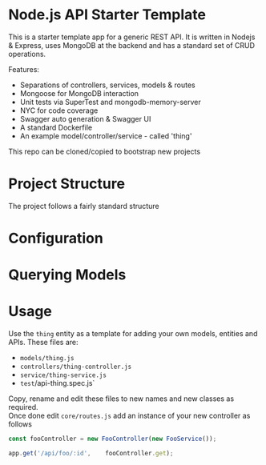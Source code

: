 # Node.js API Starter Template
This is a starter template app for a generic REST API. It is written in Nodejs & Express, uses MongoDB at the backend and has a standard set of CRUD operations.

Features:
- Separations of controllers, services, models & routes
- Mongoose for MongoDB interaction
- Unit tests via SuperTest and mongodb-memory-server
- NYC for code coverage
- Swagger auto generation & Swagger UI
- A standard Dockerfile
- An example model/controller/service - called 'thing'


This repo can be cloned/copied to bootstrap new projects

# Project Structure
The project follows a fairly standard structure

# Configuration

# Querying Models

# Usage
Use the `thing` entity as a template for adding your own models, entities and APIs. These files are:
- `models/thing.js`
- `controllers/thing-controller.js`
- `service/thing-service.js`
- `test`/api-thing.spec.js`

Copy, rename and edit these files to new names and new classes as required.  
Once done edit `core/routes.js` add an instance of your new controller as follows
```js
const fooController = new FooController(new FooService());
```

```js
app.get('/api/foo/:id',    fooController.get);
```
